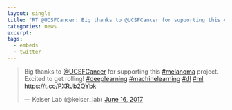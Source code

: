 ```yaml
---
layout: single
title: "RT @UCSFCancer: Big thanks to @UCSFCancer for supporting this #melanoma project"
categories: news
excerpt:
tags:
  - embeds
  - twitter
---
```


<blockquote class="twitter-tweet" data-lang="en"><p lang="en" dir="ltr">Big thanks to <a href="https://twitter.com/UCSFCancer?ref_src=twsrc%5Etfw">@UCSFCancer</a> for supporting this <a href="https://twitter.com/hashtag/melanoma?src=hash&amp;ref_src=twsrc%5Etfw">#melanoma</a> project. Excited to get rolling! <a href="https://twitter.com/hashtag/deeplearning?src=hash&amp;ref_src=twsrc%5Etfw">#deeplearning</a> <a href="https://twitter.com/hashtag/machinelearning?src=hash&amp;ref_src=twsrc%5Etfw">#machinelearning</a> <a href="https://twitter.com/hashtag/dl?src=hash&amp;ref_src=twsrc%5Etfw">#dl</a> <a href="https://twitter.com/hashtag/ml?src=hash&amp;ref_src=twsrc%5Etfw">#ml</a> <a href="https://t.co/PXRJb2QYbk">https://t.co/PXRJb2QYbk</a></p>&mdash; Keiser Lab (@keiser_lab) <a href="https://twitter.com/keiser_lab/status/875845095613808640?ref_src=twsrc%5Etfw">June 16, 2017</a></blockquote>
<script async src="https://platform.twitter.com/widgets.js" charset="utf-8"></script>